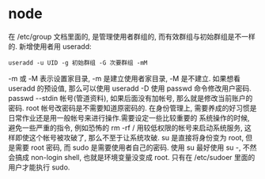  # node

在 /etc/group 文档里面的, 是管理使用者群组的, 而有效群组与初始群组是不一样的.
新增使用者用 useradd:
```
useradd -u UID -g 初始群组 -G 次要群组 -mM
```
-m 或 -M 表示设置家目录, -m 是建立使用者家目录, -M 是不建立.
如果想看 useradd 的预设值, 那么可以使用 useradd -D
使用 passwd 命令修改用户密码. passwd --stdin 帐号(管道资料), 如果后面没有加帐号, 那么就是修改当前账户的密码. root 帐号改密码是不需要知道原密码的.
在身份管理上, 需要养成的好习惯是日常作业还是用一般帐号来进行操作.需要设定一些比较重要的
系统操作的时候, 避免一些严重的指令, 例如恐怖的 rm -rf /
用较低权限的帐号来启动系统服务, 这样即使这个帐号被攻破了, 那么不至于让系统攻破.
su 是直接将身份变为 root, 但是需要 root 密码, 而 sudo 是需要使用者自己的密码.
使用 su 最好使用 su -, 不然会搞成 non-login shell, 也就是环境变量没变成 root.
只有在 /etc/sudoer 里面的用户才能执行 sudo.